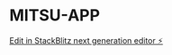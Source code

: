 # MITSU-APP

[Edit in StackBlitz next generation editor ⚡️](https://stackblitz.com/~/github.com/Robcaze1980/MITSU-APP)